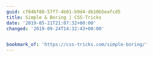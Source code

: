 ```yaml
---
guid: cf84bf88-57f7-4b01-b9d4-db10b5eafcd5
title: Simple & Boring | CSS-Tricks
date: '2019-05-21T21:07:32+00:00'
changed: '2019-09-24T14:32:43+00:00'


bookmark_of: 'https://css-tricks.com/simple-boring/'
---
```


